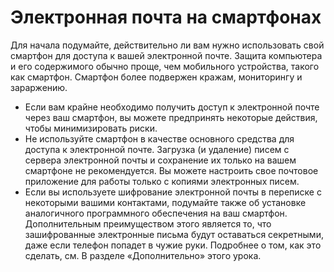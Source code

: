 [Title]: # (Электронная почта на смартфонах)
[Order]: # (10)

# Электронная почта на смартфонах

Для начала подумайте, действительно ли вам нужно использовать свой смартфон для доступа к вашей электронной почте. Защита компьютера и его содержимого обычно проще, чем мобильного устройства, такого как смартфон. Смартфон более подвержен кражам, мониторингу и зараржению.

* Если вам крайне необходимо получить доступ к электронной почте через ваш смартфон, вы можете предпринять некоторые действия, чтобы минимизировать риски.
* Не используйте смартфон в качестве основного средства для доступа к электронной почте. Загрузка (и удаление) писем с сервера электронной почты и сохранение их только на вашем смартфоне не рекомендуется. Вы можете настроить свое почтовое приложение для работы только с копиями электронных писем.
* Если вы используете шифрование электронной почты в переписке с некоторыми вашими контактами, подумайте также об установке аналогичного программного обеспечения на ваш смартфон. Дополнительным преимуществом этого является то, что зашифрованные электронные письма будут оставаться секретными, даже если телефон попадет в чужие руки. Подробнее о том, как это сделать, см. В разделе «Дополнительно» этого урока.